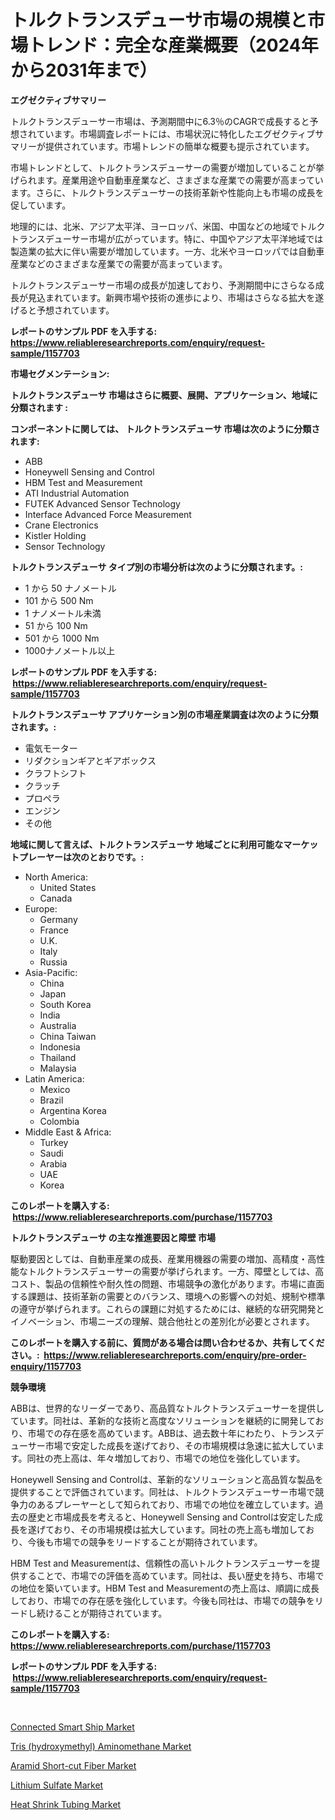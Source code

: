 <p><h1>トルクトランスデューサ市場の規模と市場トレンド：完全な産業概要（2024年から2031年まで）</h1></p><p><strong>エグゼクティブサマリー</strong></p>
<p><p>トルクトランスデューサー市場は、予測期間中に6.3％のCAGRで成長すると予想されています。市場調査レポートには、市場状況に特化したエグゼクティブサマリーが提供されています。市場トレンドの簡単な概要も提示されています。</p><p>市場トレンドとして、トルクトランスデューサーの需要が増加していることが挙げられます。産業用途や自動車産業など、さまざまな産業での需要が高まっています。さらに、トルクトランスデューサーの技術革新や性能向上も市場の成長を促しています。</p><p>地理的には、北米、アジア太平洋、ヨーロッパ、米国、中国などの地域でトルクトランスデューサー市場が広がっています。特に、中国やアジア太平洋地域では製造業の拡大に伴い需要が増加しています。一方、北米やヨーロッパでは自動車産業などのさまざまな産業での需要が高まっています。</p><p>トルクトランスデューサー市場の成長が加速しており、予測期間中にさらなる成長が見込まれています。新興市場や技術の進歩により、市場はさらなる拡大を遂げると予想されています。</p></p>
<p><strong>レポートのサンプル PDF を入手する: <a href="https://www.reliableresearchreports.com/enquiry/request-sample/1157703">https://www.reliableresearchreports.com/enquiry/request-sample/1157703</a></strong></p>
<p><strong>市場セグメンテーション:</strong></p>
<p><strong> トルクトランスデューサ 市場はさらに概要、展開、アプリケーション、地域に分類されます :</strong></p>
<p><strong>コンポーネントに関しては、 トルクトランスデューサ 市場は次のように分類されます: &nbsp;</strong></p>
<p><ul><li>ABB</li><li>Honeywell Sensing and Control</li><li>HBM Test and Measurement</li><li>ATI Industrial Automation</li><li>FUTEK Advanced Sensor Technology</li><li>Interface Advanced Force Measurement</li><li>Crane Electronics</li><li>Kistler Holding</li><li>Sensor Technology</li></ul></p>
<p><strong> トルクトランスデューサ タイプ別の市場分析は次のように分類されます。:</strong></p>
<p><ul><li>1 から 50 ナノメートル</li><li>101 から 500 Nm</li><li>1 ナノメートル未満</li><li>51 から 100 Nm</li><li>501 から 1000 Nm</li><li>1000ナノメートル以上</li></ul></p>
<p><strong>レポートのサンプル PDF を入手する: &nbsp;<a href="https://www.reliableresearchreports.com/enquiry/request-sample/1157703">https://www.reliableresearchreports.com/enquiry/request-sample/1157703</a></strong></p>
<p><strong> トルクトランスデューサ アプリケーション別の市場産業調査は次のように分類されます。:</strong></p>
<p><ul><li>電気モーター</li><li>リダクションギアとギアボックス</li><li>クラフトシフト</li><li>クラッチ</li><li>プロペラ</li><li>エンジン</li><li>その他</li></ul></p>
<p><strong>地域に関して言えば、トルクトランスデューサ 地域ごとに利用可能なマーケットプレーヤーは次のとおりです。:</strong></p>
<p><ul>
    <li>
        North America:
        <ul>
            <li>United States</li>
            <li>Canada</li>
        </ul>
    </li>
    <li>
        Europe:
        <ul>
            <li>Germany</li>
            <li>France</li>
            <li>U.K.</li>
            <li>Italy</li>
            <li>Russia</li>
        </ul>
    </li>
    <li>
        Asia-Pacific:
        <ul>
            <li>China</li>
            <li>Japan</li>
            <li>South Korea</li>
            <li>India</li>
            <li>Australia</li>
            <li>China Taiwan</li>
            <li>Indonesia</li>
            <li>Thailand</li>
            <li>Malaysia</li>
        </ul>
    </li>
    <li>
        Latin America:
        <ul>
            <li>Mexico</li>
            <li>Brazil</li>
            <li>Argentina Korea</li>
            <li>Colombia</li>
        </ul>
    </li>
    <li>
        Middle East & Africa:
        <ul>
            <li>Turkey</li>
            <li>Saudi</li>
            <li>Arabia</li>
            <li>UAE</li>
            <li>Korea</li>
        </ul>
    </li>
    </ul></p>
<p><strong>このレポートを購入する: &nbsp;<a href="https://www.reliableresearchreports.com/purchase/1157703">https://www.reliableresearchreports.com/purchase/1157703</a></strong></p>
<p><strong>トルクトランスデューサ の主な推進要因と障壁 市場</strong></p>
<p><p>駆動要因としては、自動車産業の成長、産業用機器の需要の増加、高精度・高性能なトルクトランスデューサーの需要が挙げられます。一方、障壁としては、高コスト、製品の信頼性や耐久性の問題、市場競争の激化があります。市場に直面する課題は、技術革新の需要とのバランス、環境への影響への対処、規制や標準の遵守が挙げられます。これらの課題に対処するためには、継続的な研究開発とイノベーション、市場ニーズの理解、競合他社との差別化が必要とされます。</p></p>
<p><strong>このレポートを購入する前に、質問がある場合は問い合わせるか、共有してください。:&nbsp; <a href="https://www.reliableresearchreports.com/enquiry/pre-order-enquiry/1157703">https://www.reliableresearchreports.com/enquiry/pre-order-enquiry/1157703</a></strong></p>
<p><strong>競争環境</strong></p>
<p><p>ABBは、世界的なリーダーであり、高品質なトルクトランスデューサーを提供しています。同社は、革新的な技術と高度なソリューションを継続的に開発しており、市場での存在感を高めています。ABBは、過去数十年にわたり、トランスデューサー市場で安定した成長を遂げており、その市場規模は急速に拡大しています。同社の売上高は、年々増加しており、市場での地位を強化しています。</p><p>Honeywell Sensing and Controlは、革新的なソリューションと高品質な製品を提供することで評価されています。同社は、トルクトランスデューサー市場で競争力のあるプレーヤーとして知られており、市場での地位を確立しています。過去の歴史と市場成長を考えると、Honeywell Sensing and Controlは安定した成長を遂げており、その市場規模は拡大しています。同社の売上高も増加しており、今後も市場での競争をリードすることが期待されています。</p><p>HBM Test and Measurementは、信頼性の高いトルクトランスデューサーを提供することで、市場での評価を高めています。同社は、長い歴史を持ち、市場での地位を築いています。HBM Test and Measurementの売上高は、順調に成長しており、市場での存在感を強化しています。今後も同社は、市場での競争をリードし続けることが期待されています。</p></p>
<p><strong>このレポートを購入する: &nbsp; <a href="https://www.reliableresearchreports.com/purchase/1157703">https://www.reliableresearchreports.com/purchase/1157703</a></strong></p>
<p><strong>レポートのサンプル PDF を入手する: &nbsp;<a href="https://www.reliableresearchreports.com/enquiry/request-sample/1157703">https://www.reliableresearchreports.com/enquiry/request-sample/1157703</a></strong><strong></strong></p>
<p>&nbsp;</p>
<p><p><a href="https://view.publitas.com/reportprime-1/connected-smart-ship-market-centers-on-aspects-such-as-market-growth-market-share-market-opportunity-and-projected-forecasts-spanning-from-2023-to-2030/">Connected Smart Ship Market</a></p><p><a href="https://three-jumbo-f6d.notion.site/Tris-hydroxymethyl-Aminomethane-Market-Size-Global-Industry-Overview-Market-Segmentation-and-For-18a4fa7ba7834c959b3983f95500bc27">Tris (hydroxymethyl) Aminomethane Market</a></p><p><a href="https://view.publitas.com/reportprime-1/aramid-short-cut-fiber-market-size-growth-outlook-from-2023-to-2030-projecting-at-markets-trends-analysis-by-application-regional-outlook-and-revenue/">Aramid Short-cut Fiber Market</a></p><p><a href="https://issuu.com/reportprime-2/docs/lithium-sulfate-market-size-2030.pptx">Lithium Sulfate Market</a></p><p><a href="https://github.com/prosalinda88/Market-Research-Report-List-3/blob/main/heat-shrink-tubing-market.md">Heat Shrink Tubing Market</a></p></p>